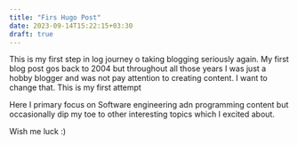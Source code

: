 ```yaml
---
title: "Firs Hugo Post"
date: 2023-09-14T15:22:15+03:30
draft: true
---
```

This is my first step in log journey o taking blogging seriously again. My first blog post gos back to 2004 but throughout all those years I was just a hobby blogger and was not pay attention to creating content. I want to change that. This is my first attempt

Here I primary focus on Software engineering adn programming content but occasionally dip my toe to other interesting topics which I excited about.

Wish me luck :)
